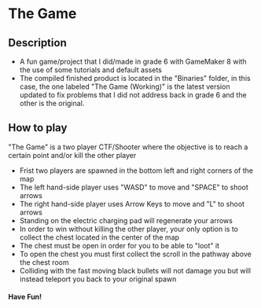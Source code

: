 # The Game

## Description
* A fun game/project that I did/made in grade 6 with GameMaker 8 with the use of some tutorials and default assets
* The compiled finished product is located in the "Binaries" folder, in this case, the one labeled "The Game (Working)" is the latest version updated to fix problems that I did not address back in grade 6 and the other is the original.
	
## How to play
"The Game" is a two player CTF/Shooter where the objective is to reach a certain point and/or kill the other player
* Frist two players are spawned in the bottom left and right corners of the map
* The left hand-side player uses "WASD" to move and "SPACE" to shoot arrows
* The right hand-side player uses Arrow Keys to move and "L" to shoot arrows
* Standing on the electric charging pad will regenerate your arrows
* In order to win without killing the other player, your only option is to collect the chest located in the center of the map
* The chest must be open in order for you to be able to "loot" it
* To open the chest you must first collect the scroll in the pathway above the chest room
* Colliding with the fast moving black bullets will not damage you but will instead teleport you back to your original spawn

#### Have Fun!